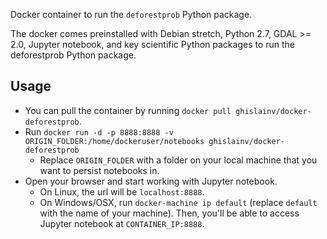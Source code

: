 Docker container to run the `deforestprob` Python package.

The docker comes preinstalled with Debian stretch, Python 2.7, GDAL >=
2.0, Jupyter notebook, and key scientific Python packages to run the
deforestprob Python package.

## Usage

* You can pull the container by running `docker pull ghislainv/docker-deforestprob`.
* Run `docker run -d -p 8888:8888 -v ORIGIN_FOLDER:/home/dockeruser/notebooks ghislainv/docker-deforestprob`
    * Replace `ORIGIN_FOLDER` with a folder on your local machine that you want to persist notebooks in.
* Open your browser and start working with Jupyter notebook.
    * On Linux, the url will be `localhost:8888`.
    * On Windows/OSX, run `docker-machine ip default` (replace `default` with the name of your machine). Then, you'll be able to access Jupyter notebook at `CONTAINER_IP:8888`.
